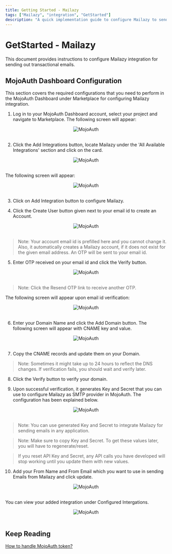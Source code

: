 ```yaml
---
title: Getting Started - Mailazy
tags: ["Mailazy", "integration", "GetStarted"]
description: "A quick implementation guide to configure Mailazy to send transactional email to your application users."
---
```


# GetStarted - Mailazy

This document provides instructions to configure Mailazy integration for sending out transactional emails.

## MojoAuth Dashboard Configuration

This section covers the required configurations that you need to perform in the MojoAuth Dashboard under Marketplace for configuring Mailazy integration.

1. Log in to your MojoAuth Dashboard account, select your project and navigate to Marketplace.
   The following screen will appear:

<div style="text-align:center">
  <img src="/images/marketplace.png" alt="MojoAuth" />
</div>
<br/>

2. Click the Add Integrations button, locate Mailazy under the 'All Available Integrations' section and click on the card.

<div style="text-align:center">
  <img src="/images/available-integrations.png" alt="MojoAuth" />
</div>
<br/>

The following screen will appear:

<div style="text-align:center">
  <img src="/images/mailazy.png" alt="MojoAuth" />
</div>
<br/>

3. Click on Add Integration button to configure Mailazy.

4. Click the Create User button given next to your email id to create an Account.

<div style="text-align:center">
  <img src="/images/create-account.png" alt="MojoAuth" />
</div>
<br/>

> Note: Your account email id is prefilled here and you cannot change it. Also, it automatically creates a Mailazy account, if it does not exist for the given email address.
> An OTP will be sent to your email id.

5. Enter OTP received on your email id and click the Verify button.

<div style="text-align:center">
  <img src="/images/verify-otp.png" alt="MojoAuth" />
</div>
<br/>

> Note: Click the Resend OTP link to receive another OTP.

The following screen will appear upon email id verification:

<div style="text-align:center">
  <img src="/images/add-domain.png" alt="MojoAuth" />
</div>
<br/>

6. Enter your Domain Name and click the Add Domain button. The following screen will appear with CNAME key and value.

<div style="text-align:center">
  <img src="/images/verify-domain.png" alt="MojoAuth" />
</div>
<br/>

7. Copy the CNAME records and update them on your Domain.

> Note: Sometimes it might take up to 24 hours to reflect the DNS changes. If verification fails, you should wait and verify later.

8. Click the Verify button to verify your domain.

9. Upon successful verification, it generates Key and Secret that you can use to configure Mailazy as SMTP provider in MojoAuth. The configuration has been explained below.

<div style="text-align:center">
  <img src="/images/access-keys.png" alt="MojoAuth" />
</div>
<br/>

> Note: You can use generated Key and Secret to integrate Mailazy for sending emails in any application.

> Note: Make sure to copy Key and Secret. To get these values later, you will have to regenerate/reset.

> If you reset API Key and Secret, any API calls you have developed will stop working until you update them with new values.

10. Add your From Name and From Email which you want to use in sending Emails from Mailazy and click update.

<div style="text-align:center">
  <img src="/images/mail-name-update.png" alt="MojoAuth" />
</div>
<br/>

You can view your added integration under Configured Intergations.

<div style="text-align:center">
  <img src="/images/configured.png" alt="MojoAuth" />
</div>
<br/>

## Keep Reading

[How to handle MojoAuth token?](/resources/jwt-token/)
